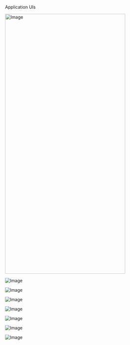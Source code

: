 Application UIs


<img width="393" height="852" alt="Image" src="https://github.com/user-attachments/assets/874d01b8-af7a-496e-bf79-e09039a88568" />

![Image](https://github.com/user-attachments/assets/335f2758-38e0-4284-af29-196fc20d475c)

![Image](https://github.com/user-attachments/assets/d7781fbf-b625-4f90-8519-c8d932306e6a)

![Image](https://github.com/user-attachments/assets/ab14d6ff-dca8-4eb1-9dc9-6bbff53ebd6e)

![Image](https://github.com/user-attachments/assets/3d6ea8c1-5c80-4549-9be0-470237ba9f99)

![Image](https://github.com/user-attachments/assets/a1ad8c36-64a8-4cab-93b5-101765d3ec8b)

![Image](https://github.com/user-attachments/assets/553a9252-9b92-4ee1-b273-d3271502e122)

![Image](https://github.com/user-attachments/assets/f8514887-c273-49b7-940c-0276f16cae51)
